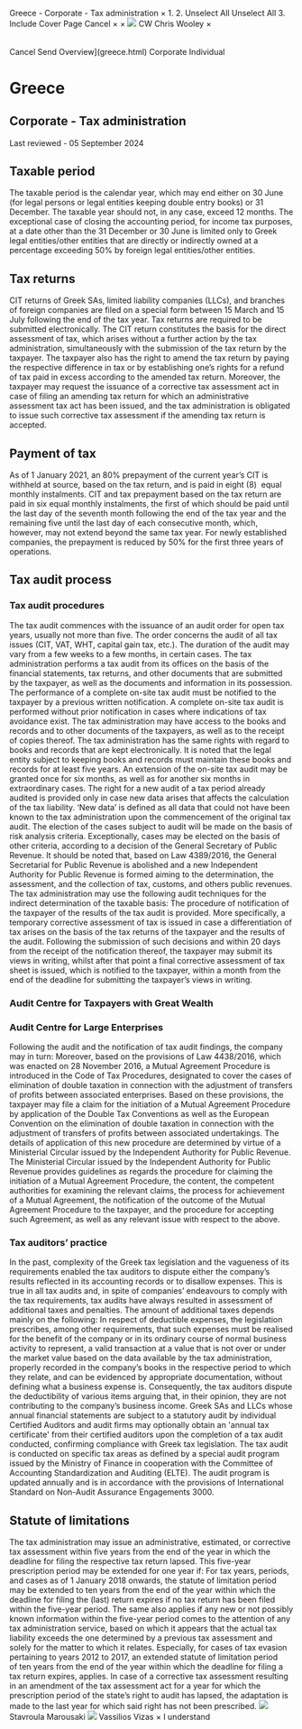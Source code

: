 Greece - Corporate - Tax administration
×
1.
2.
Unselect All
Unselect All
3.
Include Cover Page
Cancel
×
×
![](-/media/world-wide-tax-summaries/attachments/global---chris-wooley.ashx%3Frev=ac5e5f3223b34096b1afc2a6009c7320&revision=ac5e5f32-23b3-4096-b1af-c2a6009c7320&hash=859B7ADC84DC2CBEC9760E9E6EE7DE6D0A8BFCDF)
CW
Chris Wooley
×
######
Cancel
Send
Overview](greece.html)
Corporate
Individual
# Greece
## Corporate - Tax administration
Last reviewed - 05 September 2024
## Taxable period
The taxable period is the calendar year, which may end either on 30 June (for legal persons or legal entities keeping double entry books) or 31 December. The taxable year should not, in any case, exceed 12 months.
The exceptional case of closing the accounting period, for income tax purposes, at a date other than the 31 December or 30 June is limited only to Greek legal entities/other entities that are directly or indirectly owned at a percentage exceeding 50% by foreign legal entities/other entities.
## Tax returns
CIT returns of Greek SAs, limited liability companies (LLCs), and branches of foreign companies are filed on a special form between 15 March and 15 July following the end of the tax year.
Tax returns are required to be submitted electronically.
The CIT return constitutes the basis for the direct assessment of tax, which arises without a further action by the tax administration, simultaneously with the submission of the tax return by the taxpayer.
The taxpayer also has the right to amend the tax return by paying the respective difference in tax or by establishing one’s rights for a refund of tax paid in excess according to the amended tax return.
Moreover, the taxpayer may request the issuance of a corrective tax assessment act in case of filing an amending tax return for which an administrative assessment tax act has been issued, and the tax administration is obligated to issue such corrective tax assessment if the amending tax return is accepted.
## Payment of tax
As of 1 January 2021, an 80% prepayment of the current year’s CIT is withheld at source, based on the tax return, and is paid in eight (8)  equal monthly instalments.
CIT and tax prepayment based on the tax return are paid in six equal monthly instalments, the first of which should be paid until the last day of the seventh month following the end of the tax year and the remaining five until the last day of each consecutive month, which, however, may not extend beyond the same tax year.
For newly established companies, the prepayment is reduced by 50% for the first three years of operations.
## Tax audit process
### Tax audit procedures
The tax audit commences with the issuance of an audit order for open tax years, usually not more than five. The order concerns the audit of all tax issues (CIT, VAT, WHT, capital gain tax, etc.). The duration of the audit may vary from a few weeks to a few months, in certain cases.
The tax administration performs a tax audit from its offices on the basis of the financial statements, tax returns, and other documents that are submitted by the taxpayer, as well as the documents and information in its possession.
The performance of a complete on-site tax audit must be notified to the taxpayer by a previous written notification. A complete on-site tax audit is performed without prior notification in cases where indications of tax avoidance exist.
The tax administration may have access to the books and records and to other documents of the taxpayers, as well as to the receipt of copies thereof. The tax administration has the same rights with regard to books and records that are kept electronically. It is noted that the legal entity subject to keeping books and records must maintain these books and records for at least five years.
An extension of the on-site tax audit may be granted once for six months, as well as for another six months in extraordinary cases.
The right for a new audit of a tax period already audited is provided only in case new data arises that affects the calculation of the tax liability. ‘New data’ is defined as all data that could not have been known to the tax administration upon the commencement of the original tax audit.
The election of the cases subject to audit will be made on the basis of risk analysis criteria. Exceptionally, cases may be elected on the basis of other criteria, according to a decision of the General Secretary of Public Revenue. It should be noted that, based on Law 4389/2016, the General Secretarial for Public Revenue is abolished and a new Independent Authority for Public Revenue is formed aiming to the determination, the assessment, and the collection of tax, customs, and others public revenues.
The tax administration may use the following audit techniques for the indirect determination of the taxable basis:
The procedure of notification of the taxpayer of the results of the tax audit is provided. More specifically, a temporary corrective assessment of tax is issued in case a differentiation of tax arises on the basis of the tax returns of the taxpayer and the results of the audit.
Following the submission of such decisions and within 20 days from the receipt of the notification thereof, the taxpayer may submit its views in writing, whilst after that point a final corrective assessment of tax sheet is issued, which is notified to the taxpayer, within a month from the end of the deadline for submitting the taxpayer’s views in writing.
### Audit Centre for Taxpayers with Great Wealth
### Audit Centre for Large Enterprises
Following the audit and the notification of tax audit findings, the company may in turn:
Moreover, based on the provisions of Law 4438/2016, which was enacted on 28 November 2016, a Mutual Agreement Procedure is introduced in the Code of Tax Procedures, designated to cover the cases of elimination of double taxation in connection with the adjustment of transfers of profits between associated enterprises. Based on these provisions, the taxpayer may file a claim for the initiation of a Mutual Agreement Procedure by application of the Double Tax Conventions as well as the European Convention on the elimination of double taxation in connection with the adjustment of transfers of profits between associated undertakings. The details of application of this new procedure are determined by virtue of a Ministerial Circular issued by the Independent Authority for Public Revenue.
The Ministerial Circular issued by the Independent Authority for Public Revenue provides guidelines as regards the procedure for claiming the initiation of a Mutual Agreement Procedure, the content, the competent authorities for examining the relevant claims, the process for achievement of a Mutual Agreement, the notification of the outcome of the Mutual Agreement Procedure to the taxpayer, and the procedure for accepting such Agreement, as well as any relevant issue with respect to the above.
### Tax auditors’ practice
In the past, complexity of the Greek tax legislation and the vagueness of its requirements enabled the tax auditors to dispute either the company’s results reflected in its accounting records or to disallow expenses. This is true in all tax audits and, in spite of companies’ endeavours to comply with the tax requirements, tax audits have always resulted in assessment of additional taxes and penalties.
The amount of additional taxes depends mainly on the following:
In respect of deductible expenses, the legislation prescribes, among other requirements, that such expenses must be realised for the benefit of the company or in its ordinary course of normal business activity to represent, a valid transaction at a value that is not over or under the market value based on the data available by the tax administration, properly recorded in the company’s books in the respective period to which they relate, and can be evidenced by appropriate documentation, without defining what a business expense is. Consequently, the tax auditors dispute the deductibility of various items arguing that, in their opinion, they are not contributing to the company’s business income.
Greek SAs and LLCs whose annual financial statements are subject to a statutory audit by individual Certified Auditors and audit firms may optionally obtain an 'annual tax certificate' from their certified auditors upon the completion of a tax audit conducted, confirming compliance with Greek tax legislation. The tax audit is conducted on specific tax areas as defined by a special audit program issued by the Ministry of Finance in cooperation with the Committee of Accounting Standardization and Auditing (ELTE). The audit program is updated annually and is in accordance with the provisions of International Standard on Non-Audit Assurance Engagements 3000.
## Statute of limitations
The tax administration may issue an administrative, estimated, or corrective tax assessment within five years from the end of the year in which the deadline for filing the respective tax return lapsed.
This five-year prescription period may be extended for one year if:
For tax years, periods, and cases as of 1 January 2018 onwards, the statute of limitation period may be extended to ten years from the end of the year within which the deadline for filing the (last) return expires if no tax return has been filed within the five-year period. The same also applies if any new or not possibly known information within the five-year period comes to the attention of any tax administration service, based on which it appears that the actual tax liability exceeds the one determined by a previous tax assessment and solely for the matter to which it relates.
Especially, for cases of tax evasion pertaining to years 2012 to 2017, an extended statute of limitation period of ten years from the end of the year within which the deadline for filing a tax return expires, applies.
In case of a corrective tax assessment resulting in an amendment of the tax assessment act for a year for which the prescription period of the state’s right to audit has lapsed, the adaptation is made to the last year for which said right has not been prescribed.
![](-/media/world-wide-tax-summaries/greecestavroula-marousakimarousaki-3jpg20230119085205627.ashx%3Frev=fa3f45baa39c43fba9a945e50e35443f&revision=fa3f45ba-a39c-43fb-a9a9-45e50e35443f&hash=C29134ADD744403F45403B1ECC7D615A9068B8E0)
Stavroula Marousaki
![](-/media/world-wide-tax-summaries/greecevassilios-vizasgreece--vassilios-vizaspng20200701142139395.ashx%3Frev=db329488eb3d4e65a5fdccade3ba1912&revision=db329488-eb3d-4e65-a5fd-ccade3ba1912&hash=66B2D2D7C5DCD7D18CB843FA1B4BD714090AB30D)
Vassilios Vizas
×
I understand